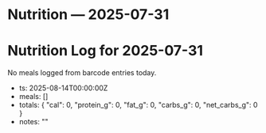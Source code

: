 # Nutrition — 2025-07-31
# Nutrition Log for 2025-07-31

No meals logged from barcode entries today.
- ts: 2025-08-14T00:00:00Z
- meals: []
- totals: { "cal": 0, "protein_g": 0, "fat_g": 0, "carbs_g": 0, "net_carbs_g": 0 }
- notes: ""
